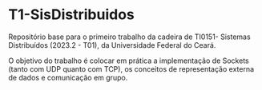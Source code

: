 # T1-SisDistribuidos

Repositório base para o primeiro trabalho da cadeira de TI0151- Sistemas Distribuídos (2023.2 - T01), da Universidade Federal do Ceará.

O objetivo do trabalho é colocar em prática a implementação de Sockets (tanto com UDP quanto com TCP), os conceitos de representação externa de dados e comunicação em grupo.